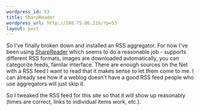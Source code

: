 ```yaml
--- 
wordpress_id: 53
title: SharpReader
wordpress_url: http://208.75.86.216/?p=53
layout: post
---
```

So I've finally broken down and installed an RSS aggregator. For now I've been using <a href="http://www.sharpreader.net">SharpReader</a> which seems to do a reasonable job - supports different RSS formats, images are downloaded automatically, you can categorize feeds, familar interface. There are enough sources on the Net with a RSS feed I want to read that it makes sense to let them come to me. I can already see how if a weblog doesn't have a good RSS feed people who use aggregators will just skip it.

So I tweaked the RSS feed for this site so that it will show up reasonably (times are correct, links to individual items work, etc.).
